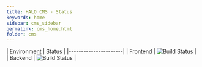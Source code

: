 ```yaml
---
title: HALO CMS - Status
keywords: home
sidebar: cms_sidebar
permalink: cms_home.html
folder: cms
---
```



| Environment | Status |
|----------------------|
| Frontend    | ![Build Status](https://supermercado.mobgen.com:8443/plugins/servlet/wittified/build-status/HALO-BDFP) | 
| Backend     | ![Build Status](https://supermercado.mobgen.com:8443/plugins/servlet/wittified/build-status/HALO-BDMP) |

